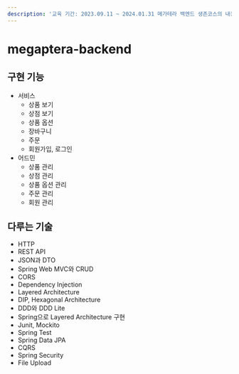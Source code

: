 ```yaml
---
description: '교육 기간: 2023.09.11 ~ 2024.01.31 메가테라 백엔드 생존코스의 내용을 기록합니다.'
---
```


# megaptera-backend

## 구현 기능

* 서비스
  * 상품 보기
  * 상점 보기
  * 상품 옵션
  * 장바구니
  * 주문
  * 회원가입, 로그인
* 어드민
  * 상품 관리
  * 상점 관리
  * 상품 옵션 관리
  * 주문 관리
  * 회원 관리

## 다루는 기술

* HTTP
* REST API
* JSON과 DTO
* Spring Web MVC와 CRUD
* CORS
* Dependency Injection
* Layered Architecture
* DIP, Hexagonal Architecture
* DDD와 DDD Lite
* Spring으로 Layered Architecture 구현
* Junit, Mockito
* Spring Test
* Spring Data JPA
* CQRS
* Spring Security
* File Upload
